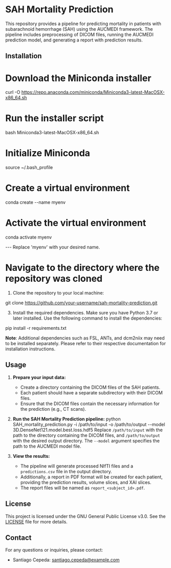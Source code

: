 # SAH Mortality Prediction

This repository provides a pipeline for predicting mortality in patients with subarachnoid hemorrhage (SAH) using the AUCMEDI framework. The pipeline includes preprocessing of DICOM files, running the AUCMEDI prediction model, and generating a report with prediction results.

## Installation

# Download the Miniconda installer
curl -O https://repo.anaconda.com/miniconda/Miniconda3-latest-MacOSX-x86_64.sh

# Run the installer script
bash Miniconda3-latest-MacOSX-x86_64.sh

# Initialize Miniconda
source ~/.bash_profile

# Create a virtual environment
conda create --name myenv

# Activate the virtual environment
conda activate myenv

--- Replace 'myenv' with your desired name.
# Navigate to the directory where the repository was cloned

1. Clone the repository to your local machine:

git clone https://github.com/your-username/sah-mortality-prediction.git

3. Install the required dependencies. Make sure you have Python 3.7 or later installed. Use the following command to install the dependencies:

pip install -r requirements.txt

   **Note**: Additional dependencies such as FSL, ANTs, and dcm2niix may need to be installed separately. Please refer to their respective documentation for installation instructions.


## Usage

1. **Prepare your input data:**

   - Create a directory containing the DICOM files of the SAH patients.
   - Each patient should have a separate subdirectory with their DICOM files.
   - Ensure that the DICOM files contain the necessary information for the prediction (e.g., CT scans).

2. **Run the SAH Mortality Prediction pipeline:**
python SAH_mortality_prediction.py -i /path/to/input -o /path/to/output --model 3D.DenseNet121.model.best.loss.hdf5
   Replace `/path/to/input` with the path to the directory containing the DICOM files, and `/path/to/output` with the desired output directory. The `--model` argument specifies the path to the AUCMEDI model file.

3. **View the results:**

   - The pipeline will generate processed NIfTI files and a `predictions.csv` file in the output directory.
   - Additionally, a report in PDF format will be created for each patient, providing the prediction results, volume slices, and XAI slices.
   - The report files will be named as `report_<subject_id>.pdf`.

## License

This project is licensed under the GNU General Public License v3.0. See the [LICENSE](LICENSE) file for more details.

## Contact

For any questions or inquiries, please contact:

- Santiago Cepeda: [santiago.cepeda@example.com](mailto:scepedac@saludcastillayleon.es)

